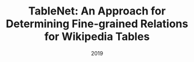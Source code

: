 ---
title: "TableNet: An Approach for Determining Fine-grained Relations for Wikipedia Tables"
collection: publications
permalink: /publication/2019-DBLP_journals_corr_abs-1902-01740
date: 2019
venue: 'nan'
---